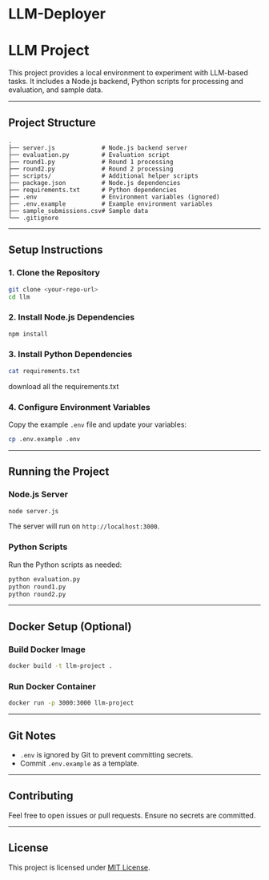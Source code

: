 # LLM-Deployer
# LLM Project

This project provides a local environment to experiment with LLM-based tasks. It includes a Node.js backend, Python scripts for processing and evaluation, and sample data.

---

## Project Structure

```
.
├── server.js             # Node.js backend server
├── evaluation.py         # Evaluation script
├── round1.py             # Round 1 processing
├── round2.py             # Round 2 processing
├── scripts/              # Additional helper scripts
├── package.json          # Node.js dependencies
├── requirements.txt      # Python dependencies
├── .env                  # Environment variables (ignored)
├── .env.example          # Example environment variables
├── sample_submissions.csv# Sample data
└── .gitignore
```

---

## Setup Instructions

### 1. Clone the Repository

```bash
git clone <your-repo-url>
cd llm
```

### 2. Install Node.js Dependencies

```bash
npm install
```

### 3. Install Python Dependencies

```bash
cat requirements.txt
```
download all the requirements.txt

### 4. Configure Environment Variables

Copy the example `.env` file and update your variables:

```bash
cp .env.example .env
```

---

## Running the Project

### Node.js Server

```bash
node server.js
```

The server will run on `http://localhost:3000`.

### Python Scripts

Run the Python scripts as needed:

```bash
python evaluation.py
python round1.py
python round2.py
```

---

## Docker Setup (Optional)

### Build Docker Image

```bash
docker build -t llm-project .
```

### Run Docker Container

```bash
docker run -p 3000:3000 llm-project
```

---

## Git Notes

- `.env` is ignored by Git to prevent committing secrets.  
- Commit `.env.example` as a template.

---

## Contributing

Feel free to open issues or pull requests. Ensure no secrets are committed.

---

## License

This project is licensed under [MIT License](LICENSE).
